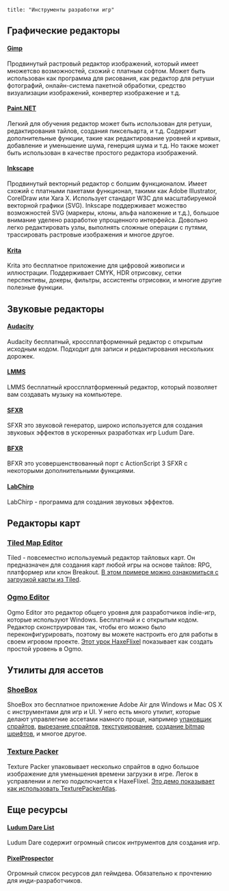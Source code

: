 ```
title: "Инструменты разработки игр"
```

## Графические редакторы

#### [Gimp](http://www.gimp.org/)

Продвинутый растровый редактор изображений, который имеет множетсво возможностей, схожий с платным софтом. Может быть использован как программа для рисования, как редактор для ретуши фотографий, онлайн-система пакетной обработки, средство визуализации изображений, конвертер изображение и т.д.

#### [Paint.NET](http://www.getpaint.net)
Легкий для обучения редактор может быть использован для ретуши, редактирования тайлов, создания пиксельарта, и т.д. Содержит дополнительные функции, такие как редактирование уровней и кривых, добавление и уменьшение шума, генерция шума и т.д. Но также может быть использован в качестве простого редактора изображений.

#### [Inkscape](http://www.inkscape.org/)

Продвинутый векторный редактор с болшим функционалом. Имеет схожий с платными пакетами функционал, такими как Adobe Illustrator, CorelDraw или Xara X. Использует стандарт W3C для масштабируемой векторной графики (SVG).
Inkscape поддерживает можество возможностей SVG (маркеры, клоны, альфа наложение и т.д.), большое внимание уделено разработке упрощенного интерфейса. Довольно легко редактировать узлы, выполнять сложные операции с путями, трассировать растровые изображения и многое другое.

#### [Krita](http://www.krita.org/)

Krita это бесплатное приложение для цифровой живописи и иллюстрации. Поддерживает CMYK, HDR отрисовку, сетки перспективы, докеры, фильтры, ассистенты отрисовки, и многие другие полезные функции.

## Звуковые редакторы

#### [Audacity](http://www.audacityteam.org/)

Audacity бесплатный, кроссплатформенный редактор с открытым исходным кодом. Подходит для записи и редактирования нескольких дорожек.

#### [LMMS](http://lmms.sourceforge.net/)

LMMS бесплатный кроссплатформенный редактор, который позволяет вам создавать музыку на компьютере.

#### [SFXR](http://www.drpetter.se/project_sfxr.html)

SFXR это звуковой генератор, широко используется для создания звуковых эффектов в ускоренных разработках игр Ludum Dare.

#### [BFXR](http://www.bfxr.net/)

BFXR это усовершенствованный порт с ActionScript 3 SFXR с некоторыми дополнительными функциями. 

#### [LabChirp](http://labbed.net/software/labchirp/)

LabChirp - программа для создания звуковых эффектов.

## Редакторы карт

### [Tiled Map Editor](http://www.mapeditor.org/)

Tiled - повсеместно используемый редактор тайловых карт. Он предназначен для создания карт любой игры на основе тайлов: RPG, платформер или клон Breakout. [В этом примере можно ознакомиться с загрузкой карты из Tiled](http://haxeflixel.com/demos/TiledEditor/).

### [Ogmo Editor](http://www.ogmoeditor.com/)

Ogmo Editor это редактор общего уровня для разработчиков indie-игр, которые используют Windows. Бесплатный и с открытым кодом. Редактор сконструирован так, чтобы его можно было переконфигурировать, поэтому вы можете настроить его для работы в своем игровом проекте. [Этот урок HaxeFlixel](http://haxeflixel.com/documentation/part-v-tiles-maps-and-collisions/) показывает как создать простой уровень в Ogmo.

## Утилиты для ассетов

### [ShoeBox](http://renderhjs.net/shoebox/)

ShoeBox это бесплатное приложение Adobe Air для Windows и Mac OS X с инструментами для игр и UI. У него есть много утилит, которые делают управлегние ассетами намного проще, например [упаковщик спрайтов](http://renderhjs.net/shoebox/packSprites.htm), [вырезание спрайтов](http://renderhjs.net/shoebox/extractSprites.htm), [текстурирование](http://renderhjs.net/shoebox/textureRipper.htm), [создание bitmap шрифтов](http://renderhjs.net/shoebox/bitmapFont.htm), и многое другое.

### [Texture Packer](https://www.codeandweb.com/texturepacker)

Texture Packer упаковывает несколько спрайтов в одно большое изображение для уменьшения времени загрузки в игре. Легок в усправлении и легко подключается к HaxeFlixel. [Это демо показывает как использовать TexturePackerAtlas](http://haxeflixel.com/demos/TexturePackerAtlas/).

## Еще ресурсы

#### [Ludum Dare List](http://www.ludumdare.com/compo/tools/)

Ludum Dare содержит огромный список интрументов для создания игр.

#### [PixelProspector](http://www.pixelprospector.com/indie-resources/)

Огромный список ресурсов дял геймдева. Обязательно к прочтению для инди-разработчиков.
